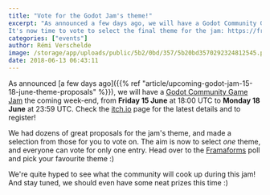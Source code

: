 ```yaml
---
title: "Vote for the Godot Jam's theme!"
excerpt: "As announced a few days ago, we will have a Godot Community Game Jam the coming week-end, from Friday 15 June at 18:00 UTC to Monday 18 June at 23:59 UTC.
It's now time to vote to select the final theme for the jam: https://framaforms.org/theme-for-godot-jam-june-2018-1528803026"
categories: ["events"]
author: Rémi Verschelde
image: /storage/app/uploads/public/5b2/0bd/357/5b20bd3570292324812545.png
date: 2018-06-13 06:43:11
---
```


As announced [a few days ago]({{% ref "article/upcoming-godot-jam-15-18-june-theme-proposals" %}}), we will have a [Godot Community Game Jam](https://itch.io/jam/godotjam062018) the coming week-end, from **Friday 15 June** at 18:00 UTC to **Monday 18 June** at 23:59 UTC. Check the [itch.io](https://itch.io/jam/godotjam062018) page for the latest details and to register!

We had dozens of great proposals for the jam's theme, and made a selection from those for you to vote on. The aim is now to select *one* theme, and everyone can vote for only one entry. Head over to the [Framaforms](https://framaforms.org/theme-for-godot-jam-june-2018-1528803026) poll and pick your favourite theme :)

We're quite hyped to see what the community will cook up during this jam! And stay tuned, we should even have some neat prizes this time :)
